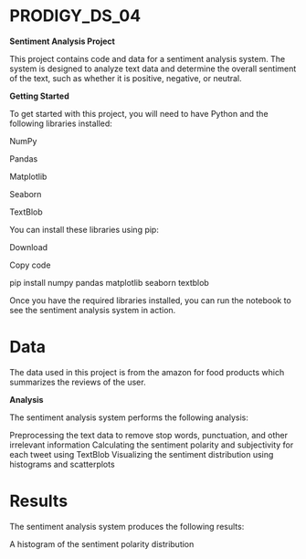 # PRODIGY_DS_04

**Sentiment Analysis Project**

This project contains code and data for a sentiment analysis system. The system is designed to analyze text data and determine the overall sentiment of the text, such as whether it is positive, negative, or neutral.

**Getting Started**

To get started with this project, you will need to have Python and the following libraries installed:

NumPy

Pandas

Matplotlib

Seaborn

TextBlob

You can install these libraries using pip:

Download

Copy code

pip install numpy pandas matplotlib seaborn textblob

Once you have the required libraries installed, you can run the notebook to see the sentiment analysis system in action.

# **Data** 
The data used in this project is from the amazon for food products which summarizes the reviews of the user.

**Analysis**

The sentiment analysis system performs the following analysis:

Preprocessing the text data to remove stop words, punctuation, and other irrelevant information
Calculating the sentiment polarity and subjectivity for each tweet using TextBlob
Visualizing the sentiment distribution using histograms and scatterplots

# **Results**
The sentiment analysis system produces the following results:

A histogram of the sentiment polarity distribution

